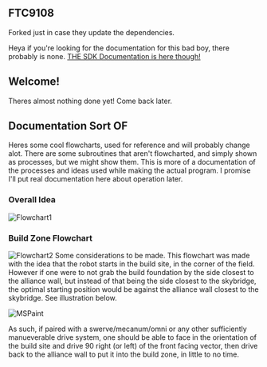 ## FTC9108
Forked just in case they update the dependencies.

Heya if you're looking for the documentation for this bad boy, there probably is none. [THE SDK Documentation is here though!](https://github.com/FIRST-Tech-Challenge/SkyStone/blob/master/README.md)

## Welcome!
Theres almost nothing done yet! Come back later.

## Documentation Sort OF
Heres some cool flowcharts, used for reference and will probably change alot. There are some subroutines that aren't flowcharted, and simply shown as processes, but we might show them.
This is more of a documentation of the processes and ideas used while making the actual program. I promise I'll put real documentation here about operation later.

### Overall Idea
![](https://i.imgur.com/qsoNajf.png "Flowchart1")

### Build Zone Flowchart
![](https://i.imgur.com/OnQLhSW.png "Flowchart2")
Some considerations to be made. This flowchart was made with the idea that the robot starts in the build site, in the corner of the field. However if one were to not grab the build foundation by the side closest to the alliance wall, but instead of that being the side closest to the skybridge, the optimal starting position would be against the alliance wall closest to the skybridge. See illustration below.

![](https://i.imgur.com/tELdC2n.jpg "MSPaint")

As such, if paired with a swerve/mecanum/omni or any other sufficiently manueverable drive system, one should be able to face in the orientation of the build site and drive 90 right (or left) of the front facing vector, then drive back to the alliance wall to put it into the build zone, in little to no time.
